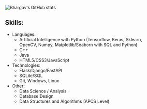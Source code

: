 ![Bhargav's GitHub stats](https://github-readme-stats.vercel.app/api?username=beranki&show_icons=true&theme=transparent)

## Skills:
- Languages: 
  - Artificial Intelligence with Python (Tensorflow, Keras, Sklearn, OpenCV, Numpy, Matplotlib/Seaborn with SQL and Python)
  - C++
  - Java
  - HTML5/CSS3/JavaScript
- Technologies: 
  - Flask/Django/FastAPI
  - SQLite/SQL
  - Git, Windows, Linux
- Other: 
  - Data Science / Analysis
  - Database Design
  - Data Structures and Algorithms (APCS Level)
